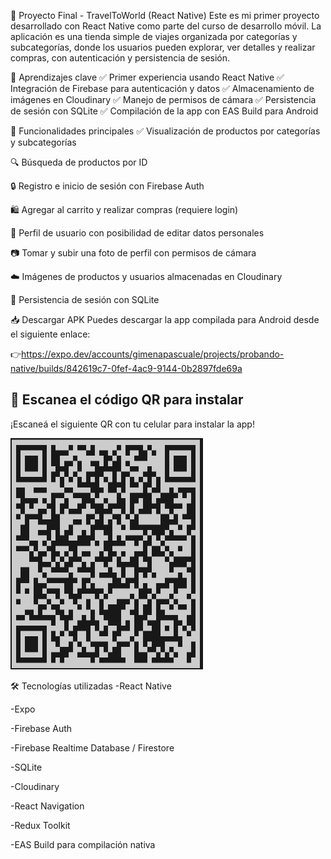 📱 Proyecto Final - TravelToWorld (React Native)
Este es mi primer proyecto desarrollado con React Native como parte del curso de desarrollo móvil. La aplicación es una tienda simple de viajes organizada por categorías y subcategorías, donde los usuarios pueden explorar, ver detalles y realizar compras, con autenticación y persistencia de sesión.

🧠 Aprendizajes clave
✅ Primer experiencia usando React Native
✅ Integración de Firebase para autenticación y datos
✅ Almacenamiento de imágenes en Cloudinary
✅ Manejo de permisos de cámara
✅ Persistencia de sesión con SQLite
✅ Compilación de la app con EAS Build para Android

🛒 Funcionalidades principales
✅ Visualización de productos por categorías y subcategorías

🔍 Búsqueda de productos por ID

🔒 Registro e inicio de sesión con Firebase Auth

🛍️ Agregar al carrito y realizar compras (requiere login)

👤 Perfil de usuario con posibilidad de editar datos personales

📷 Tomar y subir una foto de perfil con permisos de cámara

☁️ Imágenes de productos y usuarios almacenadas en Cloudinary

💾 Persistencia de sesión con SQLite

📥 Descargar APK
Puedes descargar la app compilada para Android desde el siguiente enlace:

👉https://expo.dev/accounts/gimenapascuale/projects/probando-native/builds/842619c7-0fef-4ac9-9144-0b2897fde69a

## 📱 Escanea el código QR para instalar

¡Escaneá el siguiente QR con tu celular para instalar la app!

![QR de instalación](./assets/qr.png)


🛠️ Tecnologías utilizadas
-React Native

-Expo

-Firebase Auth

-Firebase Realtime Database / Firestore

-SQLite

-Cloudinary

-React Navigation

-Redux Toolkit 

-EAS Build para compilación nativa
